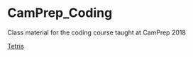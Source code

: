# CamPrep_Coding
Class material for the coding course taught at CamPrep 2018

[Tetris](LawnCoding/Tetris/tetris.md)
